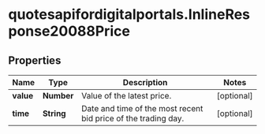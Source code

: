 # quotesapifordigitalportals.InlineResponse20088Price

## Properties

Name | Type | Description | Notes
------------ | ------------- | ------------- | -------------
**value** | **Number** | Value of the latest price. | [optional] 
**time** | **String** | Date and time of the most recent bid price of the trading day. | [optional] 



